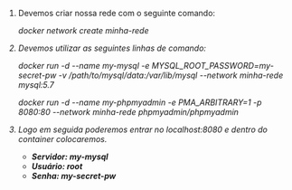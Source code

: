 1. Devemos criar nossa rede com o seguinte comando:

    <i>docker network create minha-rede<i> 

2. Devemos utilizar as seguintes linhas de comando:

    <i>docker run -d --name my-mysql -e MYSQL_ROOT_PASSWORD=my-secret-pw -v /path/to/mysql/data:/var/lib/mysql --network minha-rede mysql:5.7<i> 

   <i>docker run -d --name my-phpmyadmin -e PMA_ARBITRARY=1 -p 8080:80 --network minha-rede phpmyadmin/phpmyadmin<i> 

3. Logo em seguida poderemos entrar no <i>localhost:8080<i> e dentro do container colocaremos.<br>
    <ul>
    <li><strong>Servidor: <strong> <i> my-mysql <i>
    <li><strong>Usuário: <strong> <i> root<i>
    <li><strong>Senha: <strong> <i> my-secret-pw <i>
        <ul>
